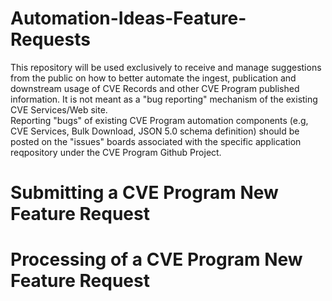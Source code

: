 # Automation-Ideas-Feature-Requests
This repository will be used exclusively to receive and manage suggestions from the public on how to better automate the ingest, publication and downstream 
usage of CVE Records and other CVE Program published information.   It is not meant as a "bug reporting" mechanism of the existing CVE Services/Web site.  
Reporting "bugs" of existing CVE Program automation components (e.g, CVE Services, Bulk Download, JSON 5.0 schema definition) should be posted on the "issues"  boards associated with the specific application reqpository under the CVE Program Github Project.

# Submitting a CVE Program New Feature Request

# Processing of a CVE Program New Feature Request
